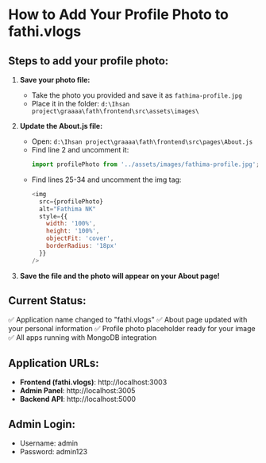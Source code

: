 # How to Add Your Profile Photo to fathi.vlogs

## Steps to add your profile photo:

1. **Save your photo file:**
   - Take the photo you provided and save it as `fathima-profile.jpg`
   - Place it in the folder: `d:\Ihsan project\graaaa\fath\frontend\src\assets\images\`

2. **Update the About.js file:**
   - Open: `d:\Ihsan project\graaaa\fath\frontend\src\pages\About.js`
   - Find line 2 and uncomment it:
     ```javascript
     import profilePhoto from '../assets/images/fathima-profile.jpg';
     ```
   - Find lines 25-34 and uncomment the img tag:
     ```javascript
     <img 
       src={profilePhoto} 
       alt="Fathima NK" 
       style={{
         width: '100%',
         height: '100%',
         objectFit: 'cover',
         borderRadius: '18px'
       }}
     />
     ```

3. **Save the file and the photo will appear on your About page!**

## Current Status:
✅ Application name changed to "fathi.vlogs"
✅ About page updated with your personal information
✅ Profile photo placeholder ready for your image
✅ All apps running with MongoDB integration

## Application URLs:
- **Frontend (fathi.vlogs)**: http://localhost:3003
- **Admin Panel**: http://localhost:3005
- **Backend API**: http://localhost:5000

## Admin Login:
- Username: admin
- Password: admin123
